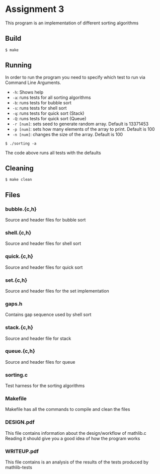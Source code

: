 # Assignment 3

This program is an implementation of different sorting algorithms

## Build

    $ make

## Running

<p>In order to run the program you need to specify which test to run via Command Line Arguments.</p>

- `-h`: Shows help
- `-a`: runs tests for all sorting algorithms
- `-b`: runs tests for bubble sort
- `-s`: runs tests for shell sort
- `-q`: runs tests for quick sort (Stack)
- `-Q`: runs tests for quick sort (Queue)
- `-r [num]`: sets seed to generate random array. Default is 13371453
- `-p [num]`: sets how many elements of the array to print. Default is 100
- `-n [num]`: changes the size of the array. Default is 100

```
$ ./sorting -a
```

The code above runs all tests with the defaults

## Cleaning
```
$ make clean
```

## Files

### bubble.{c,h}

Source and header files for bubble sort

### shell.{c,h}

Source and header files for shell sort

### quick.{c,h}

Source and header files for quick sort

### set.{c,h}

Source and header files for the set implementation

### gaps.h

Contains gap sequence used by shell sort

### stack.{c,h}

Source and header file for stack

### queue.{c,h}

Source and header files for queue

### sorting.c

Test harness for the sorting algorithms

### Makefile

Makefile has all the commands to compile and clean the files

### DESIGN.pdf

This file contains information about the design/workflow of mathlib.c Reading it should give you a good idea of how the program works

### WRITEUP.pdf

This file contains is an analysis of the results of the tests produced by mathlib-tests
